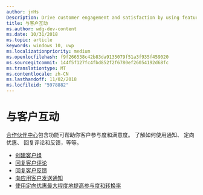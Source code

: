 ```yaml
---
author: jnHs
Description: Drive customer engagement and satisfaction by using features like notifications, targeted offers, responding to reviews and feedback, and more.
title: 与客户互动
ms.author: wdg-dev-content
ms.date: 10/31/2018
ms.topic: article
keywords: windows 10, uwp
ms.localizationpriority: medium
ms.openlocfilehash: f9f266538c42b83da9135079f51a3f935f459020
ms.sourcegitcommit: 144f5f127fc4fbd852f2f6780ef26054192d68fc
ms.translationtype: MT
ms.contentlocale: zh-CN
ms.lasthandoff: 11/02/2018
ms.locfileid: "5978882"
---
```

# <a name="engage-with-your-customers"></a>与客户互动

[合作伙伴中心](https://partner.microsoft.com/dashboard)包含功能可帮助你客户参与度和满意度。 了解如何使用通知、 定向优惠、 回复评论和反馈，等等。

-   [创建客户组](create-customer-groups.md)
-   [回复客户评论](respond-to-customer-reviews.md)
-   [回复客户反馈](respond-to-customer-feedback.md)
-   [向应用客户发送通知](send-push-notifications-to-your-apps-customers.md)
-   [使用定向优惠最大程度地提高参与度和转换率](use-targeted-offers-to-maximize-engagement-and-conversions.md)

 
